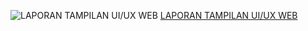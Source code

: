 ![LAPORAN TAMPILAN UI/UX WEB](https://drive.google.com/uc?export=view&id=15-94Jh0ZD1C0m4DWw620J4yDimG2S17Y)
[LAPORAN TAMPILAN UI/UX WEB](https://drive.google.com/file/d/19DKDIB8KnoaRaTegL72O9Bu7g0zsUT0f/view?usp=drive_link)
